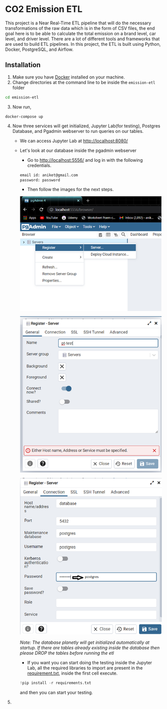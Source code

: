 # CO2 Emission ETL

This project is a Near Real-Time ETL pipeline that will do the necessary transformations of the raw data which is in the form of CSV files, the end goal here is to be able to calculate the total emission on a brand level, car level, and driver level. There are a lot of different tools and frameworks that are used to build ETL pipelines. In this project, the ETL is built using Python, Docker, PostgreSQL, and Airflow.

## Installation

1. Make sure you have [Docker](https://docs.docker.com/engine/install/) installed on your machine.
2. Change directories at the command line to be inside the `emission-etl` folder
```bash
cd emission-etl
```
3. Now run, 
```
docker-compose up
```
4. Now three services will get initialized, Jupyter Lab(for testing), Postgres Database, and Pgadmin webserver to run queries on our tables.

      - We can access Jupyter Lab at [http://localhost:8080/](http://localhost:8080/)
      - Let's look at our database inside the pgadmin webserver 
        - Go to [http://localhost:5556/](http://localhost:5556/) and log in with the following credentials.
        ```
        email id: aniket@gmail.com
        password: password
        ```
        - Then follow the images for the next steps.

        ![step-1](pgadmin_steps/step_1.png)

        ![step-2](pgadmin_steps/step_2.png)

        ![step-3](pgadmin_steps/step_3.png)
        
        _Note: The database planetly will get initialized automatically at startup. If there are tables already existing inside the database then please DROP the tables before running the etl_
       
        - If you want you can start doing the testing inside the Jupyter Lab, all the required libraries to import are present in the [requirement.txt](requirements.txt), inside the first cell execute.
        ```python
        !pip install -r requirements.txt
        ```
          and then you can start your testing.

5. 